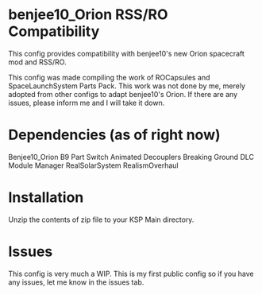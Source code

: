 # benjee10_Orion RSS/RO Compatibility
This config provides compatibility with benjee10's new Orion spacecraft mod and RSS/RO.

This config was made compiling the work of ROCapsules and SpaceLaunchSystem Parts Pack. This work was not done by me, merely adopted from other configs to adapt benjee10's Orion. If there are any issues, please inform me and I will take it down.

# Dependencies (as of right now)
Benjee10_Orion
  B9 Part Switch
  Animated Decouplers
  Breaking Ground DLC
  Module Manager
RealSolarSystem
RealismOverhaul

# Installation
Unzip the contents of zip file to your KSP Main directory.

# Issues
This config is very much a WIP. This is my first public config so if you have any issues, let me know in the issues tab. 
